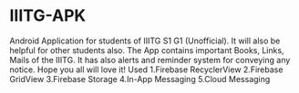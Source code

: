 # IIITG-APK
Android Application for students of IIITG S1 G1 (Unofficial). It will also be helpful for other students also. The App contains important Books, Links, Mails of the IIITG. It has also alerts and reminder system for conveying any notice. Hope you all will love it!
Used
1.Firebase RecyclerView
2.Firebase GridView
3.Firebase Storage
4.In-App Messaging
5.Cloud Messaging
